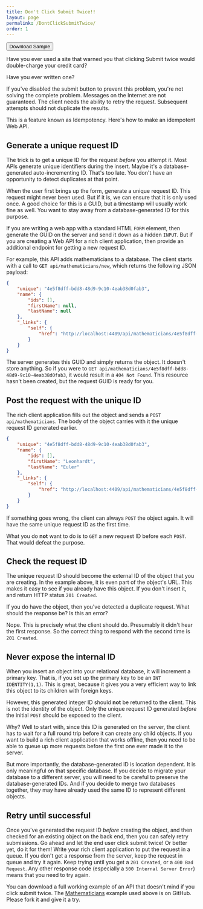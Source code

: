 ```yaml
---
title: Don't Click Submit Twice!!
layout: page
permalink: /DontClickSubmitTwice/
order: 1
---
```


<button type="button" onclick="location.href='https://github.com/michaellperry/Mathematicians';">Download Sample</button>

Have you ever used a site that warned you that clicking Submit twice would double-charge your credit card?

Have you ever written one?

If you've disabled the submit button to prevent this problem, you're not solving the complete problem. Messages on the Internet are not guaranteed. The client needs the ability to retry the request. Subsequent attempts should not duplicate the results.

This is a feature known as Idempotency. Here's how to make an idempotent Web API.

## Generate a unique request ID

The trick is to get a unique ID for the request *before* you attempt it. Most APIs generate unique identifiers during the insert. Maybe it's a database-generated auto-incrementing ID. That's too late. You don't have an opportunity to detect duplicates at that point.

When the user first brings up the form, generate a unique request ID. This request might never been used. But if it is, we can ensure that it is only used once. A good choice for this is a GUID, but a timestamp will usually work fine as well. You want to stay away from a database-generated ID for this purpose.

If you are writing a web app with a standard HTML `FORM` element, then generate the GUID on the server and send it down as a hidden `INPUT`. But if you are creating a Web API for a rich client application, then provide an additional endpoint for getting a new request ID.

For example, this API adds mathematicians to a database. The client starts with a call to `GET api/mathematicians/new`, which returns the following JSON payload:

```json
{
    "unique": "4e5f8dff-bdd8-48d9-9c10-4eab38d0fab3",
    "name": {
        "ids": [],
        "firstName": null,
        "lastName": null
    },
    "_links": {
        "self": {
            "href": "http://localhost:4409/api/mathematicians/4e5f8dff-bdd8-48d9-9c10-4eab38d0fab3"
        }
    }
}
```

The server generates this GUID and simply returns the object. It doesn't store anything. So if you were to `GET api/mathematicians/4e5f8dff-bdd8-48d9-9c10-4eab38d0fab3`, it would result in a `404 Not Found`. This resource hasn't been created, but the request GUID is ready for you.

## Post the request with the unique ID

The rich client application fills out the object and sends a `POST api/mathematicians`. The body of the object carries with it the unique request ID generated earlier.

```json
{
    "unique": "4e5f8dff-bdd8-48d9-9c10-4eab38d0fab3",
    "name": {
        "ids": [],
        "firstName": "Leonhardt",
        "lastName": "Euler"
    },
    "_links": {
        "self": {
            "href": "http://localhost:4409/api/mathematicians/4e5f8dff-bdd8-48d9-9c10-4eab38d0fab3"
        }
    }
}
```

If something goes wrong, the client can always `POST` the object again. It will have the same unique request ID as the first time.

What you do **not** want to do is to `GET` a new request ID before each `POST`. That would defeat the purpose.

## Check the request ID

The unique request ID should become the external ID of the object that you are creating. In the example above, it is even part of the object's URL. This makes it easy to see if you already have this object. If you don't insert it, and return HTTP status `201 Created`.

If you do have the object, then you've detected a duplicate request. What should the response be? Is this an error?

Nope. This is precisely what the client should do. Presumably it didn't hear the first response. So the correct thing to respond with the second time is `201 Created`.

## Never expose the internal ID

When you insert an object into your relational database, it will increment a primary key. That is, if you set up the primary key to be an `INT IDENTITY(1,1)`. This is great, because it gives you a very efficient way to link this object to its children with foreign keys.

However, this generated integer ID should **not** be returned to the client. This is not the identity of the object. Only the unique request ID generated *before* the initial `POST` should be exposed to the client.

Why? Well to start with, since this ID is generated on the server, the client has to wait for a full round trip before it can create any child objects. If you want to build a rich client application that works offline, then you need to be able to queue up more requests before the first one ever made it to the server.

But more importantly, the database-generated ID is location dependent. It is only meaningful on that specific database. If you decide to migrate your database to a different server, you will need to be careful to preserve the database-generated IDs. And if you decide to merge two databases together, they may have already used the same ID to represent different objects.

## Retry until successful

Once you've generated the request ID *before* creating the object, and then checked for an existing object on the back end, then you can safely retry submissions. Go ahead and let the end user click submit twice! Or better yet, do it for them! Write your rich client application to put the request in a queue. If you don't get a response from the server, keep the request in queue and try it again. Keep trying until you get a `201 Created`, or a `400 Bad Request`. Any other response code (especially a `500 Internal Server Error`) means that you need to try again.

You can download a full working example of an API that doesn't mind if you click submit twice. The [Mathematicians](https://github.com/michaellperry/Mathematicians) example used above is on GitHub. Please fork it and give it a try.
